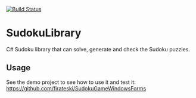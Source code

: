 [![Build Status](https://dev.azure.com/firateski0142/SudokuSharpCI/_apis/build/status/firateski.SudokuLibrary?branchName=master)](https://dev.azure.com/firateski0142/SudokuSharpCI/_build/latest?definitionId=1&branchName=master)

# SudokuLibrary
C# Sudoku library that can solve, generate and check the Sudoku puzzles.

## Usage
See the demo project to see how to use it and test it: https://github.com/firateski/SudokuGameWindowsForms 
